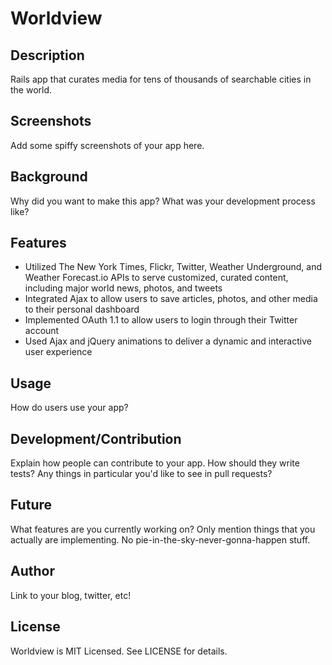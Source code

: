 # Worldview

## Description

Rails app that curates media for tens of thousands of searchable cities in the world. 

## Screenshots

Add some spiffy screenshots of your app here.

## Background

Why did you want to make this app? What was your development process
like?

## Features

+ Utilized The New York Times, Flickr, Twitter, Weather Underground, and Weather Forecast.io APIs to serve customized, curated content, including major world news, photos, and tweets
+ Integrated Ajax to allow users to save articles, photos, and other media to their personal dashboard
+ Implemented OAuth 1.1 to allow users to login through their Twitter account 
+ Used Ajax and jQuery animations to deliver a dynamic and interactive user experience

## Usage

How do users use your app?

## Development/Contribution

Explain how people can contribute to your app. How should they write tests?
Any things in particular you'd like to see in pull requests?

## Future

What features are you currently working on? Only mention things that you
actually are implementing. No pie-in-the-sky-never-gonna-happen stuff.

## Author

Link to your blog, twitter, etc!

## License

Worldview is MIT Licensed. See LICENSE for details.
